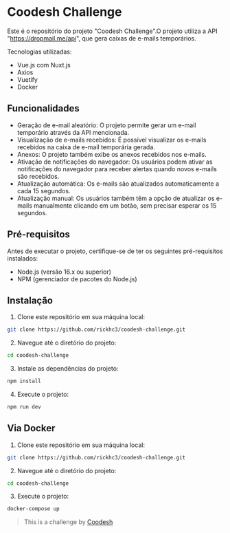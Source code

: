 # Coodesh Challenge

Este é o repositório do projeto "Coodesh Challenge".O projeto utiliza a API "https://dropmail.me/api", que gera caixas de e-mails temporários.

Tecnologias utilizadas:
- Vue.js com Nuxt.js
- Axios
- Vuetify
- Docker

## Funcionalidades

- Geração de e-mail aleatório: O projeto permite gerar um e-mail temporário através da API mencionada.
- Visualização de e-mails recebidos: É possível visualizar os e-mails recebidos na caixa de e-mail temporária gerada.
- Anexos: O projeto também exibe os anexos recebidos nos e-mails.
- Ativação de notificações do navegador: Os usuários podem ativar as notificações do navegador para receber alertas quando novos e-mails são recebidos.
- Atualização automática: Os e-mails são atualizados automaticamente a cada 15 segundos.
- Atualização manual: Os usuários também têm a opção de atualizar os e-mails manualmente clicando em um botão, sem precisar esperar os 15 segundos.

## Pré-requisitos

Antes de executar o projeto, certifique-se de ter os seguintes pré-requisitos instalados:

- Node.js (versão 16.x ou superior)
- NPM (gerenciador de pacotes do Node.js)

## Instalação

1. Clone este repositório em sua máquina local:

```bash
git clone https://github.com/rickhc3/coodesh-challenge.git
```

2. Navegue até o diretório do projeto:

```bash
cd coodesh-challenge
```

3. Instale as dependências do projeto:

```bash
npm install
```

4. Execute o projeto:

```bash
npm run dev
```


## Via Docker

1. Clone este repositório em sua máquina local:

```bash
git clone https://github.com/rickhc3/coodesh-challenge.git
```

2. Navegue até o diretório do projeto:

```bash
cd coodesh-challenge
```

3. Execute o projeto:

```bash
docker-compose up
```

>  This is a challenge by [Coodesh](https://coodesh.com/)

